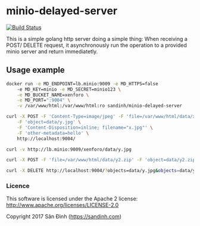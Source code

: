 # minio-delayed-server
[![Build Status](https://travis-ci.org/ohze/minio-delayed-server.svg?branch=master)](https://travis-ci.org/ohze/minio-delayed-server)

This is a simple golang http server doing a simple thing:
When receiving a POST/ DELETE request, it asynchronously run the
operation to a provided minio server and return immediatetly.

## Usage example
```sh
docker run -e MD_ENDPOINT=lb.minio:9009 -e MD_HTTPS=false
    -e MD_KEY=minio -e MD_SECRET=minio123 \
    -e MD_BUCKET_NAME=xenforo \
    -e MD_PORT=":9004" \
    -v /var/www/html:/var/www/html:ro sandinh/minio-delayed-server

curl -X POST -F 'Content-Type=image/jpeg' -F 'file=/var/www/html/data/x.jpg' \
    -F 'object=data/y.jpg' \
    -F 'Content-Disposition=inline; filename="x.jpg"' \
    -F 'other-metadata=hello' \
    http://localhost:9004/

curl -v http://lb.minio:9009/xenforo/data/y.jpg

curl -X POST -F 'file=/var/www/html/data/y2.zip' -F 'object=data/y2.zip'

curl -X DELETE http://localhost:9004/?objects=data/y.jpg&objects=data/y2.zip
```

### Licence
This software is licensed under the Apache 2 license:
http://www.apache.org/licenses/LICENSE-2.0

Copyright 2017 Sân Đình (https://sandinh.com)
